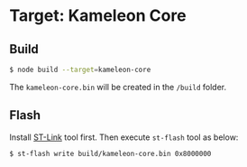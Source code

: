 # Target: Kameleon Core

## Build

```sh
$ node build --target=kameleon-core
```

The `kameleon-core.bin` will be created in the `/build` folder.

## Flash

Install [ST-Link](https://github.com/texane/stlink) tool first. Then execute `st-flash` tool as below:

```sh
$ st-flash write build/kameleon-core.bin 0x8000000
```
